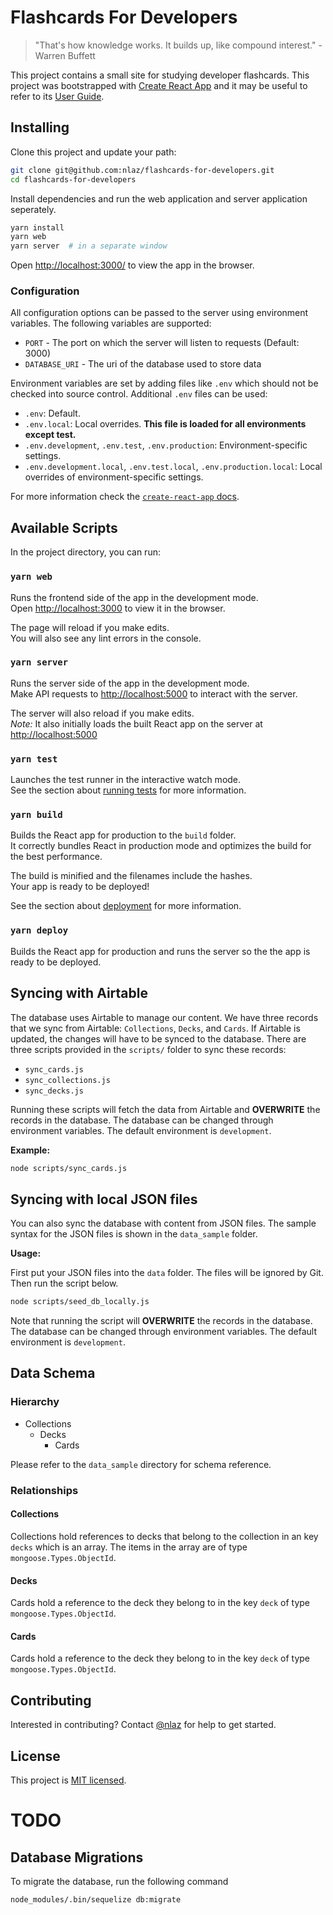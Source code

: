 # Flashcards For Developers

> "That's how knowledge works. It builds up, like compound interest." - Warren Buffett

This project contains a small site for studying developer flashcards. This project was bootstrapped with [Create React App](https://github.com/facebook/create-react-app) and it may be useful to refer to its [User Guide](https://github.com/facebook/create-react-app/blob/master/packages/react-scripts/template/README.md).

## Installing

Clone this project and update your path:

```sh
git clone git@github.com:nlaz/flashcards-for-developers.git
cd flashcards-for-developers
```

Install dependencies and run the web application and server application seperately.

```sh
yarn install
yarn web
yarn server  # in a separate window
```

Open [http://localhost:3000/](http://localhost:3000/) to view the app in the browser.

### Configuration

All configuration options can be passed to the server using environment variables. The following variables are supported:

- `PORT` - The port on which the server will listen to requests (Default: 3000)
- `DATABASE_URI` - The uri of the database used to store data

Environment variables are set by adding files like `.env` which should not be checked into source control. Additional `.env` files can be used:

- `.env`: Default.
- `.env.local`: Local overrides. **This file is loaded for all environments except test.**
- `.env.development`, `.env.test`, `.env.production`: Environment-specific settings.
- `.env.development.local`, `.env.test.local`, `.env.production.local`: Local overrides of environment-specific settings.

For more information check the [`create-react-app` docs](https://github.com/facebook/create-react-app/blob/master/packages/react-scripts/template/README.md#adding-development-environment-variables-in-env).

## Available Scripts

In the project directory, you can run:

### `yarn web`

Runs the frontend side of the app in the development mode.<br>
Open [http://localhost:3000](http://localhost:3000) to view it in the browser.

The page will reload if you make edits.<br>
You will also see any lint errors in the console.

### `yarn server`

Runs the server side of the app in the development mode.<br>
Make API requests to [http://localhost:5000](http://localhost:5000) to interact with the server.

The server will also reload if you make edits.<br>
_Note:_ It also initially loads the built React app on the server at [http://localhost:5000](http://localhost:5000)

### `yarn test`

Launches the test runner in the interactive watch mode.<br>
See the section about [running tests](#running-tests) for more information.

### `yarn build`

Builds the React app for production to the `build` folder.<br>
It correctly bundles React in production mode and optimizes the build for the best performance.

The build is minified and the filenames include the hashes.<br>
Your app is ready to be deployed!

See the section about [deployment](#deployment) for more information.

### `yarn deploy`

Builds the React app for production and runs the server so the the app is ready to be deployed.

## Syncing with Airtable

The database uses Airtable to manage our content. We have three records that we sync from Airtable: `Collections`, `Decks`, and `Cards`. If Airtable is updated, the changes will have to be synced to the database. There are three scripts provided in the `scripts/` folder to sync these records:

- `sync_cards.js`
- `sync_collections.js`
- `sync_decks.js`

Running these scripts will fetch the data from Airtable and **OVERWRITE** the records in the database. The database can be changed through environment variables. The default environment is `development`.

**Example:**

```bash
node scripts/sync_cards.js
```

## Syncing with local JSON files

You can also sync the database with content from JSON files. The sample syntax for the JSON files is shown in the `data_sample` folder.

**Usage:**

First put your JSON files into the `data` folder. The files will be ignored by Git. Then run the script below.

```bash
node scripts/seed_db_locally.js
```

Note that running the script will **OVERWRITE** the records in the database. The database can be changed through environment variables. The default environment is `development`.

## Data Schema

### Hierarchy
- Collections
	- Decks
		- Cards

Please refer to the `data_sample` directory for schema reference. 

### Relationships

#### Collections
Collections hold references to decks that belong to the collection in an key `decks` which is an array. The items in the array are of type `mongoose.Types.ObjectId`.

#### Decks
Cards hold a reference to the deck they belong to in the key `deck` of type `mongoose.Types.ObjectId`.

#### Cards
Cards hold a reference to the deck they belong to in the key `deck` of type `mongoose.Types.ObjectId`.

## Contributing

Interested in contributing? Contact [@nlaz](https://github.com/nlaz) for help to get started.

## License

This project is [MIT licensed](./LICENSE.md).


# TODO

## Database Migrations

To migrate the database, run the following command

```bash
node_modules/.bin/sequelize db:migrate
```
